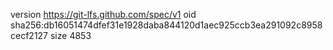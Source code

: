 version https://git-lfs.github.com/spec/v1
oid sha256:db16051474dfef31e1928daba844120d1aec925ccb3ea291092c8958cecf2127
size 4853
